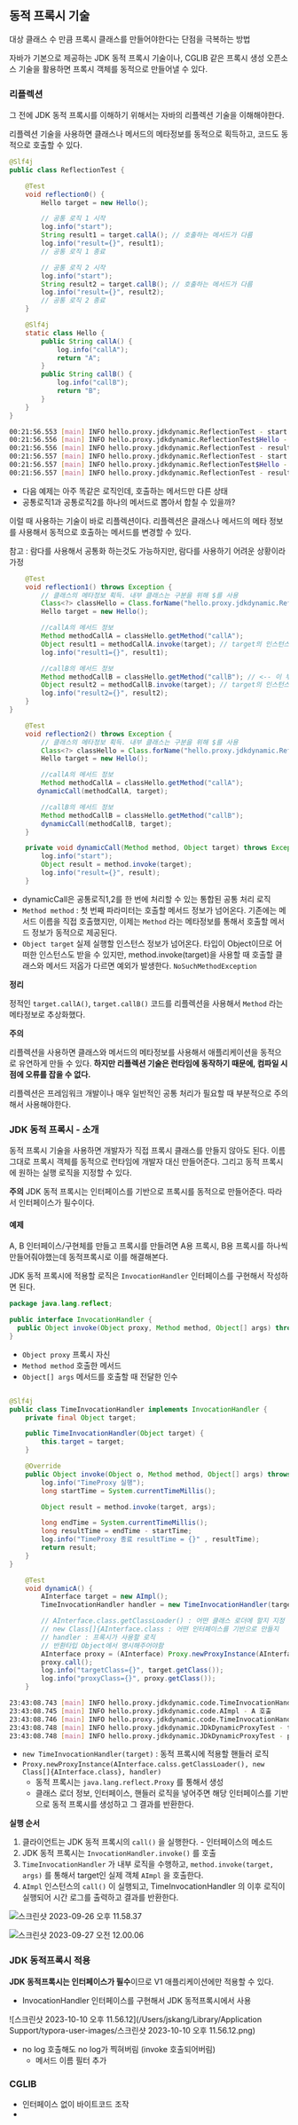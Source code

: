 ## 동적 프록시 기술

대상 클래스 수 만큼 프록시 클래스를 만들어야한다는 단점을 극복하는 방법

자바가 기본으로 제공하는 JDK 동적 프록시 기술이나, CGLIB 같은 프록시 생성 오픈소스 기술을 활용하면 프록시 객체를 동적으로 만들어낼 수 있다.



### 리플렉션

그 전에 JDK 동적 프록시를 이해하기 위해서는 자바의 리플렉션 기술을 이해해야한다.

리플렉션 기술을 사용하면 클래스나 메서드의 메타정보를 동적으로 획득하고, 코드도 동적으로 호출할 수 있다.



```java
@Slf4j
public class ReflectionTest {

    @Test
    void reflection0() {
        Hello target = new Hello();

        // 공통 로직 1 시작
        log.info("start"); 
        String result1 = target.callA(); // 호출하는 메서드가 다름 
        log.info("result={}", result1);
        // 공통 로직 1 종료

        // 공통 로직 2 시작
        log.info("start");
        String result2 = target.callB(); // 호출하는 메서드가 다름 
        log.info("result={}", result2);
        // 공통 로직 2 종료
    }

    @Slf4j
    static class Hello {
        public String callA() {
            log.info("callA");
            return "A";
        }
        public String callB() {
            log.info("callB");
            return "B";
        }
    }
}

```

```bash
00:21:56.553 [main] INFO hello.proxy.jdkdynamic.ReflectionTest - start
00:21:56.556 [main] INFO hello.proxy.jdkdynamic.ReflectionTest$Hello - callA
00:21:56.556 [main] INFO hello.proxy.jdkdynamic.ReflectionTest - result=A
00:21:56.557 [main] INFO hello.proxy.jdkdynamic.ReflectionTest - start
00:21:56.557 [main] INFO hello.proxy.jdkdynamic.ReflectionTest$Hello - callB
00:21:56.557 [main] INFO hello.proxy.jdkdynamic.ReflectionTest - result=B
```



- 다음 예제는 아주 똑같은 로직인데, 호출하는 메서드만 다른 상태
- 공통로직1과 공통로직2를 하나의 메서드로 뽑아서 합칠 수 있을까?

이럴 때 사용하는 기술이 바로 리플렉션이다. 리플렉션은 클래스나 메서드의 메타 정보를 사용해서 동적으로 호출하는 메서드를 변경할 수 있다.



참고 : 람다를 사용해서 공통화 하는것도 가능하지만, 람다를 사용하기 어려운 상황이라 가정



```java
    @Test
    void reflection1() throws Exception {
        // 클래스의 메타정보 획득. 내부 클래스는 구분을 위해 $를 사용
        Class<?> classHello = Class.forName("hello.proxy.jdkdynamic.ReflectionTest$Hello");
        Hello target = new Hello();

        //callA의 메서드 정보
        Method methodCallA = classHello.getMethod("callA");
        Object result1 = methodCallA.invoke(target); // target의 인스턴스에 있는 메서드를 호출하는 것
        log.info("result1={}", result1);

        //callB의 메서드 정보
        Method methodCallB = classHello.getMethod("callB"); // <-- 이 부분을 .callB가 아니라 "callB" 문자로 바꿨기 때문에 파라미터로 넘길 수 있을듯
        Object result2 = methodCallB.invoke(target); // target의 인스턴스에 있는 메서드를 호출하는 것
        log.info("result2={}", result2);
    }
}
```

```java
    @Test
    void reflection2() throws Exception {
        // 클래스의 메타정보 획득. 내부 클래스는 구분을 위해 $를 사용
        Class<?> classHello = Class.forName("hello.proxy.jdkdynamic.ReflectionTest$Hello");
        Hello target = new Hello();

        //callA의 메서드 정보
        Method methodCallA = classHello.getMethod("callA");
       dynamicCall(methodCallA, target);

        //callB의 메서드 정보
        Method methodCallB = classHello.getMethod("callB");
        dynamicCall(methodCallB, target);
    }

    private void dynamicCall(Method method, Object target) throws Exception {
        log.info("start");
        Object result = method.invoke(target);
        log.info("result={}", result);
    }
```



- dynamicCall은 공통로직1,2를 한 번에 처리할 수 있는 통합된 공통 처리 로직
- `Method method` : 첫 번째 파라미터는 호출할 메서드 정보가 넘어온다. 기존에는 메서드 이름을 직접 호출했지만, 이제는 `Method` 라는 메타정보를 통해서 호출할 메서드 정보가 동적으로 제공된다.
- `Object target` 실제 실행할 인스턴스 정보가 넘어온다. 타입이 Object이므로 어떠한 인스턴스도 받을 수 있지만, method.invoke(target)을 사용할 때 호출할 클래스와 메서드 저옵가 다르면 예외가 발생한다. `NoSuchMethodException` 



**정리**

정적인 `target.callA()`, `target.callB()` 코드를 리플렉션을 사용해서 `Method` 라는 메타정보로 추상화했다. 



**주의**

리플렉션을 사용하면 클래스와 메서드의 메타정보를 사용해서 애플리케이션을 동적으로 유연하게 만들 수 있다. **하지만 리플렉션 기술은 런타임에 동작하기 때문에, 컴파일 시점에 오류를 잡을 수 없다.**

리플렉션은 프레임워크 개발이나 매우 일반적인 공통 처리가 필요할 때 부분적으로 주의해서 사용해야한다.



### JDK 동적 프록시 - 소개

동적 프록시 기술을 사용하면 개발자가 직접 프록시 클래스를 만들지 않아도 된다. 이름 그대로 프록시 객체를 동적으로 런타임에 개발자 대신 만들어준다. 그리고 동적 프록시에 원하는 실행 로직을 지정할 수 있다.



**주의**
JDK 동적 프록시는 인터페이스를 기반으로 프록시를 동적으로 만들어준다. 따라서 인터페이스가 필수이다.



#### 예제

A, B 인터페이스/구현체를 만들고 프록시를 만들려면 A용 프록시, B용 프록시를 하나씩 만들어줘야했는데 동적프록시로 이를 해결해본다.



JDK 동적 프록시에 적용할 로직은 `InvocationHandler` 인터페이스를 구현해서 작성하면 된다. 

```java
package java.lang.reflect;

public interface InvocationHandler {
  public Object invoke(Object proxy, Method method, Object[] args) throws Throwable;
}
```

- `Object proxy` 프록시 자신
- `Method method` 호출한 메서드
- `Object[] args` 메서드를 호출할 때 전달한 인수



```java

@Slf4j
public class TimeInvocationHandler implements InvocationHandler {
    private final Object target;

    public TimeInvocationHandler(Object target) {
        this.target = target;
    }

    @Override
    public Object invoke(Object o, Method method, Object[] args) throws Throwable {
        log.info("TimeProxy 실행");
        long startTime = System.currentTimeMillis();

        Object result = method.invoke(target, args);

        long endTime = System.currentTimeMillis();
        long resultTime = endTime - startTime;
        log.info("TimeProxy 종료 resultTime = {}" , resultTime);
        return result;
    }
}

```



```java
    @Test
    void dynamicA() {
        AInterface target = new AImpl();
        TimeInvocationHandler handler = new TimeInvocationHandler(target);

        // AInterface.class.getClassLoader() : 어떤 클래스 로더에 할지 지정
        // new Class[]{AInterface.class : 어떤 인터페이스를 기반으로 만들지
        // handler : 프록시가 사용할 로직
        // 반환타입 Object에서 명시해주어야함
        AInterface proxy = (AInterface) Proxy.newProxyInstance(AInterface.class.getClassLoader(), new Class[]{AInterface.class}, handler);
        proxy.call();
        log.info("targetClass={}", target.getClass());
        log.info("proxyClass={}", proxy.getClass());
    }
```

```bash
23:43:08.743 [main] INFO hello.proxy.jdkdynamic.code.TimeInvocationHandler - TimeProxy 실행
23:43:08.745 [main] INFO hello.proxy.jdkdynamic.code.AImpl - A 호출
23:43:08.746 [main] INFO hello.proxy.jdkdynamic.code.TimeInvocationHandler - TimeProxy 종료 resultTime = 0
23:43:08.748 [main] INFO hello.proxy.jdkdynamic.JDkDynamicProxyTest - targetClass=class hello.proxy.jdkdynamic.code.AImpl
23:43:08.748 [main] INFO hello.proxy.jdkdynamic.JDkDynamicProxyTest - proxyClass=class jdk.proxy2.$Proxy8
```



- `new TimeInvocationHandler(target)` : 동적 프록시에 적용할 핸들러 로직
- `Proxy.newProxyInstance(AInterface.calss.getClassLoader(), new Class[]{AInterface.class}, handler)` 
  - 동적 프록시는 `java.lang.reflect.Proxy` 를 통해서 생성
  - 클래스 로더 정보, 인터페이스, 핸들러 로직을 넣어주면 해당 인터페이스를 기반으로 동적 프록시를 생성하고 그 결과를 반환한다.



**실행 순서**

1. 클라이언트는 JDK 동적 프록시의 `call()` 을 실행한다. - 인터페이스의 메소드
2. JDK 동적 프록시는 `InvocationHandler.invoke()` 를 호출
3. `TimeInvocationHandler` 가 내부 로직을 수행하고, `method.invoke(target, args)` 를 통해서 target인 실제 객체 `AImpl` 을 호출한다.
4. `AImpl` 인스턴스의 `call()` 이 실행되고, TimeInvocationHandler 의 이후 로직이 실행되어 시간 로그를 출력하고 결과를 반환한다.

![스크린샷 2023-09-26 오후 11.58.37](./스크린샷%202023-09-26%20오후%2011.58.37.png)



![스크린샷 2023-09-27 오전 12.00.06](./스크린샷%202023-09-27%20오전%2012.00.06.png)



### JDK 동적프록시 적용

**JDK 동적프록시는 인터페이스가 필수**이므로 V1 애플리케이션에만 적용할 수 있다.



- InvocationHandler 인터페이스를 구현해서 JDK 동적프록시에서 사용

![스크린샷 2023-10-10 오후 11.56.12](/Users/jskang/Library/Application Support/typora-user-images/스크린샷 2023-10-10 오후 11.56.12.png)



- no log 호출해도 no log가 찍혀버림 (invoke 호출되어버림)
  - 메서드 이름 필터 추가 







### CGLIB

- 인터페이스 없이 바이트코드 조작
- 
